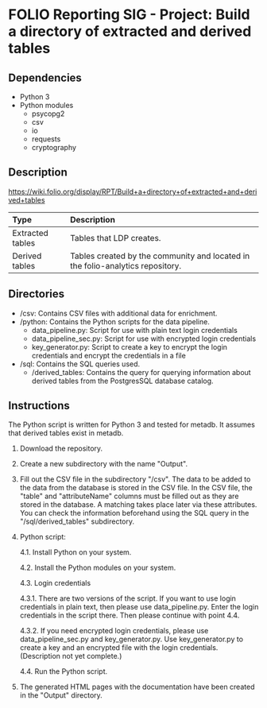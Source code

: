 # FOLIO Reporting SIG - Project: Build a directory of extracted and derived tables

## Dependencies
* Python 3
* Python modules
  *  psycopg2
  *  csv
  *  io
  *  requests
  *  cryptography

## Description
https://wiki.folio.org/display/RPT/Build+a+directory+of+extracted+and+derived+tables

| Type | Description |
|:-----|:------------|
| Extracted tables | Tables that LDP creates. |
| Derived tables | Tables created by the community and located in the folio-analytics repository. |

## Directories
* /csv: Contains CSV files with additional data for enrichment.
* /python: Contains the Python scripts for the data pipeline.
  *  data_pipeline.py: Script for use with plain text login credentials
  *  data_pipeline_sec.py: Script for use with encrypted login credentials
  *  key_generator.py: Script to create a key to encrypt the login credentials and encrypt the credentials in a file
* /sql: Contains the SQL queries used.
  *  /derived_tables: Contains the query for querying information about derived tables from the PostgresSQL database catalog.

## Instructions

The Python script is written for Python 3 and tested for metadb. It assumes that derived tables exist in metadb.

1. Download the repository.
2. Create a new subdirectory with the name "Output".
3. Fill out the CSV file in the subdirectory "/csv". The data to be added to the data from the database is stored in the CSV file. In the CSV file, the "table" and "attributeName" columns must be filled out as they are stored in the database. A matching takes place later via these attributes. You can check the information beforehand using the SQL query in the "/sql/derived_tables" subdirectory.
4. Python script:
   
   4.1. Install Python on your system.
   
   4.2. Install the Python modules on your system.
   
   4.3. Login credentials
   
      4.3.1. There are two versions of the script. If you want to use login credentials in plain text, then please use data_pipeline.py. Enter the login credentials in the script there. Then please continue with point 4.4.
      
      4.3.2. If you need encrypted login credentials, please use data_pipeline_sec.py and key_generator.py. Use key_generator.py to create a key and an encrypted file with the login credentials. (Description not yet complete.)
      
   4.4. Run the Python script.

5. The generated HTML pages with the documentation have been created in the "Output" directory.
